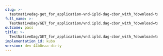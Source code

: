 ```yaml
---
slug: >-
  testnativedag-get_for_application-vnd-ipld-dag-cbor_with_?download-true_forces_content-disposition-_attachment-header_content-disposition
full_name: >-
  TestNativeDag/GET_for_application/vnd.ipld.dag-cbor_with_?download=true_forces_Content-Disposition:_attachment/Header_Content-Disposition
outcome: pass
title: >-
  TestNativeDag/GET_for_application/vnd.ipld.dag-cbor_with_?download=true_forces_Content-Disposition:_attachment/Header_Content-Disposition
implementation_id: kubo
version: dev-44b0eaa-dirty
---
```


